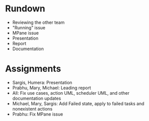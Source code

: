 # Rundown #

  * Reviewing the other team
  * "Running" issue
  * MPane issue
  * Presentation
  * Report
  * Documentation


# Assignments #

  * Sargis, Humera: Presentation
  * Prabhu, Mary, Michael: Leading report
  * All: Fix use cases, action UML, scheduler UML, and other documentation updates
  * Michael, Mary, Sargis: Add Failed state, apply to failed tasks and nonexistent actions
  * Prabhu: Fix MPane issue